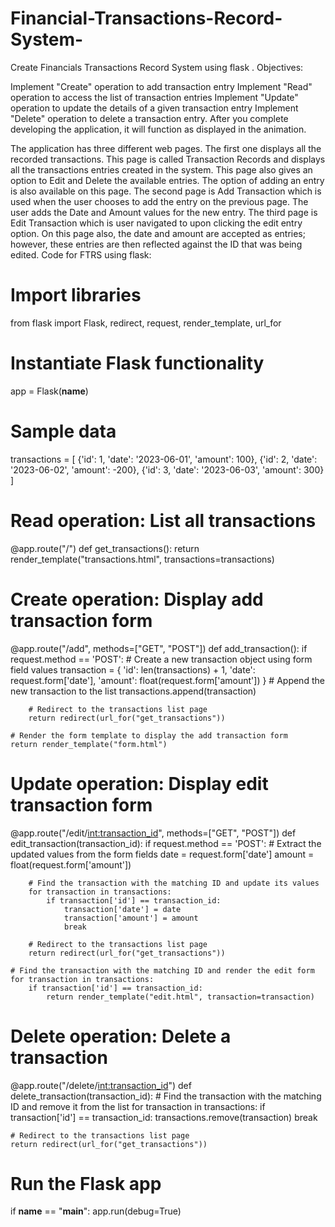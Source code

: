 # Financial-Transactions-Record-System-
Create Financials Transactions Record System using flask .
Objectives:

Implement "Create" operation to add transaction entry Implement "Read" operation to access the list of transaction entries Implement "Update" operation to update the details of a given transaction entry Implement "Delete" operation to delete a transaction entry. After you complete developing the application, it will function as displayed in the animation.

The application has three different web pages. The first one displays all the recorded transactions. This page is called Transaction Records and displays all the transactions entries created in the system. This page also gives an option to Edit and Delete the available entries. The option of adding an entry is also available on this page. The second page is Add Transaction which is used when the user chooses to add the entry on the previous page. The user adds the Date and Amount values for the new entry. The third page is Edit Transaction which is user navigated to upon clicking the edit entry option. On this page also, the date and amount are accepted as entries; however, these entries are then reflected against the ID that was being edited.
Code for FTRS using flask:
# Import libraries
from flask import Flask, redirect, request, render_template, url_for

# Instantiate Flask functionality
app = Flask(__name__)

# Sample data
transactions = [
    {'id': 1, 'date': '2023-06-01', 'amount': 100},
    {'id': 2, 'date': '2023-06-02', 'amount': -200},
    {'id': 3, 'date': '2023-06-03', 'amount': 300}
]

# Read operation: List all transactions
@app.route("/")
def get_transactions():
    return render_template("transactions.html", transactions=transactions)

# Create operation: Display add transaction form
@app.route("/add", methods=["GET", "POST"])
def add_transaction():
    if request.method == 'POST':
        # Create a new transaction object using form field values
        transaction = {
            'id': len(transactions) + 1,
            'date': request.form['date'],
            'amount': float(request.form['amount'])
        }
        # Append the new transaction to the list
        transactions.append(transaction)

        # Redirect to the transactions list page
        return redirect(url_for("get_transactions"))

    # Render the form template to display the add transaction form
    return render_template("form.html")

# Update operation: Display edit transaction form
@app.route("/edit/<int:transaction_id>", methods=["GET", "POST"])
def edit_transaction(transaction_id):
    if request.method == 'POST':
        # Extract the updated values from the form fields
        date = request.form['date']
        amount = float(request.form['amount'])

        # Find the transaction with the matching ID and update its values
        for transaction in transactions:
            if transaction['id'] == transaction_id:
                transaction['date'] = date
                transaction['amount'] = amount
                break

        # Redirect to the transactions list page
        return redirect(url_for("get_transactions"))

    # Find the transaction with the matching ID and render the edit form
    for transaction in transactions:
        if transaction['id'] == transaction_id:
            return render_template("edit.html", transaction=transaction)

# Delete operation: Delete a transaction
@app.route("/delete/<int:transaction_id>")
def delete_transaction(transaction_id):
    # Find the transaction with the matching ID and remove it from the list
    for transaction in transactions:
        if transaction['id'] == transaction_id:
            transactions.remove(transaction)
            break

    # Redirect to the transactions list page
    return redirect(url_for("get_transactions"))

# Run the Flask app
if __name__ == "__main__":
    app.run(debug=True)

